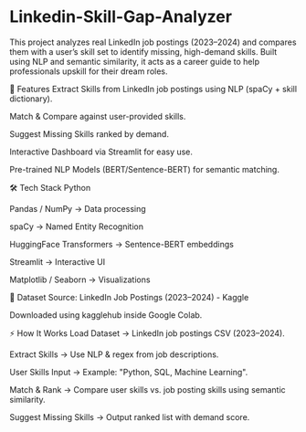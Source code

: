 # Linkedin-Skill-Gap-Analyzer
This project analyzes real LinkedIn job postings (2023–2024) and compares them with a user’s skill set to identify missing, high-demand skills. Built using NLP and semantic similarity, it acts as a career guide to help professionals upskill for their dream roles.


🚀 Features
Extract Skills from LinkedIn job postings using NLP (spaCy + skill dictionary).

Match & Compare against user-provided skills.

Suggest Missing Skills ranked by demand.

Interactive Dashboard via Streamlit for easy use.

Pre-trained NLP Models (BERT/Sentence-BERT) for semantic matching.

🛠 Tech Stack
Python

Pandas / NumPy → Data processing

spaCy → Named Entity Recognition

HuggingFace Transformers → Sentence-BERT embeddings

Streamlit → Interactive UI

Matplotlib / Seaborn → Visualizations

📂 Dataset
Source: LinkedIn Job Postings (2023–2024) - Kaggle

Downloaded using kagglehub inside Google Colab.

⚡ How It Works
Load Dataset → LinkedIn job postings CSV (2023–2024).

Extract Skills → Use NLP & regex from job descriptions.

User Skills Input → Example: "Python, SQL, Machine Learning".

Match & Rank → Compare user skills vs. job posting skills using semantic similarity.

Suggest Missing Skills → Output ranked list with demand score.


